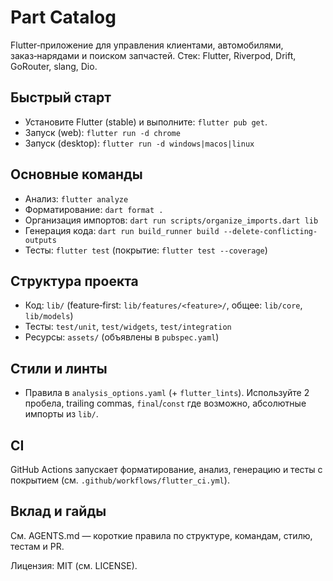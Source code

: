 # Part Catalog

Flutter‑приложение для управления клиентами, автомобилями, заказ‑нарядами и поиском запчастей. Стек: Flutter, Riverpod, Drift, GoRouter, slang, Dio.

## Быстрый старт
- Установите Flutter (stable) и выполните: `flutter pub get`.
- Запуск (web): `flutter run -d chrome`
- Запуск (desktop): `flutter run -d windows|macos|linux`

## Основные команды
- Анализ: `flutter analyze`
- Форматирование: `dart format .`
- Организация импортов: `dart run scripts/organize_imports.dart lib`
- Генерация кода: `dart run build_runner build --delete-conflicting-outputs`
- Тесты: `flutter test` (покрытие: `flutter test --coverage`)

## Структура проекта
- Код: `lib/` (feature‑first: `lib/features/<feature>/`, общее: `lib/core`, `lib/models`)
- Тесты: `test/unit`, `test/widgets`, `test/integration`
- Ресурсы: `assets/` (объявлены в `pubspec.yaml`)

## Стили и линты
- Правила в `analysis_options.yaml` (+ `flutter_lints`). Используйте 2 пробела, trailing commas, `final`/`const` где возможно, абсолютные импорты из `lib/`.

## CI
GitHub Actions запускает форматирование, анализ, генерацию и тесты с покрытием (см. `.github/workflows/flutter_ci.yml`).

## Вклад и гайды
См. AGENTS.md — короткие правила по структуре, командам, стилю, тестам и PR.

Лицензия: MIT (см. LICENSE).
